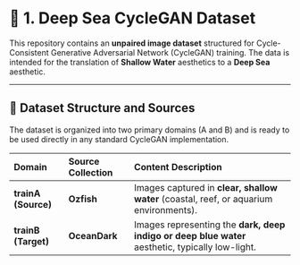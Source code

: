 # 🌊 1. Deep Sea CycleGAN Dataset

This repository contains an **unpaired image dataset** structured for Cycle-Consistent Generative Adversarial Network (CycleGAN) training. The data is intended for the translation of **Shallow Water** aesthetics to a **Deep Sea** aesthetic.

***

## 🐠 Dataset Structure and Sources

The dataset is organized into two primary domains (A and B) and is ready to be used directly in any standard CycleGAN implementation.

| Domain | Source Collection | Content Description | 
| :--- | :--- | :--- | 
| **trainA (Source)** | **Ozfish** | Images captured in **clear, shallow water** (coastal, reef, or aquarium environments). |
| **trainB (Target)** | **OceanDark** | Images representing the **dark, deep indigo or deep blue water** aesthetic, typically low-light. | 


